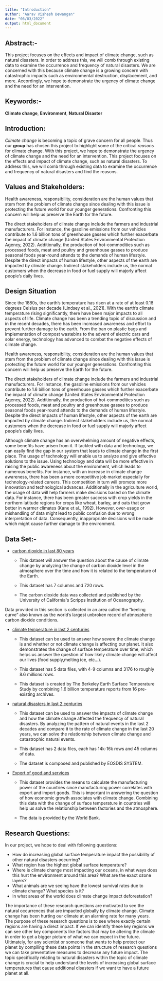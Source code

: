 ```yaml
---
title: "Introduction"
author: "Aarav Vishesh Dewangan"
date: "06/03/2022"
output: html_document
---
```




## Abstract:-

This project focuses on the effects and impact of climate change, such as natural disasters. In order to address this, we will comb through existing data to examine the occurrence and frequency of natural disasters. We are concerned with this because climate change is a growing concern with catastrophic impacts such as environmental destruction, displacement, and more. Accordingly, we hope to demonstrate the urgency of climate change and the need for an intervention.

 
## Keywords:-

**Climate change**, **Environment**, **Natural Disaster**

## Introduction:
 
 *Climate change* is becoming a  topic of grave concern for all people. Thus our **group** has chosen this project to highlight some of the critical *reasons* for climate change. With this project, we hope to demonstrate the urgency of climate change and the need for an intervention. This project focuses on the effects and impact of climate change, such as natural disasters. To address this, we will comb through existing data to examine the occurrence and frequency of natural disasters and find the reasons.
 
## Values and Stakeholders:

Health awareness, responsibility, consideration are the human values that stem from the problem of climate change since dealing with this issue is protecting the future world for our younger generations. Confronting this concern will help us preserve the Earth for the future.

The direct stakeholders of climate change include the farmers and industrial manufacturers. For instance, the gasoline emissions from our vehicles contribute to 1.6 billion tons of greenhouse gasses which further exacerbate the impact of climate change (United States Environmental Protection Agency, 2022). Additionally, the production of hot-commodities such as processed foods, meat and poultry and greenhouse gasses to produce seasonal foods year-round attends to the demands of human lifestyle. Despite the direct impacts of human lifestyle, other aspects of the earth are impacted by climate change. Indirect stakeholders include us, the normal customers when the decrease in food or fuel supply will majorly affect people’s daily lives.

## Design Situation

Since the 1880s, the earth’s temperature has risen at a rate of at least 0.18 degrees Celsius per decade (Lindsey et al., 2021). With the earth’s climate temperature rising significantly, there have been major impacts to all aspects of life. Climate change has been a trending topic of discussion and in the recent decades, there has been increased awareness and effort to prevent further damage to the earth. From the ban on plastic bags and implementation of compost wastebins to the advent of electric cars and solar energy, technology has advanced to combat the negative effects of climate change.

Health awareness, responsibility, consideration are the human values that stem from the problem of climate change since dealing with this issue is protecting the future world for our younger generations. Confronting this concern will help us preserve the Earth for the future.

The direct stakeholders of climate change include the farmers and industrial manufacturers. For instance, the gasoline emissions from our vehicles contribute to 1.6 billion tons of greenhouse gasses which further exacerbate the impact of climate change (United States Environmental Protection Agency, 2022). Additionally, the production of hot-commodities such as processed foods, meat and poultry and greenhouse gasses to produce seasonal foods year-round attends to the demands of human lifestyle. 
Despite the direct impacts of human lifestyle, other aspects of the earth are impacted by climate change. Indirect stakeholders include us, the normal customers when the decrease in food or fuel supply will majorly affect people’s daily lives. 

Although climate change has an overwhelming amount of negative effects, some benefits have arisen from it. If tackled with data and technology, we can easily find the gap in our system that leads to climate change in the first place. The usage of technology will enable us to analyze and give effective solutions to the issue. Using technology and data will be more effective in raising the public awareness about the environment, which leads to numerous benefits. For instance, with an increase in climate change awareness, there has been a more competitive job market especially for technology-related careers. This competition in turn will promote more innovation and technological advances. Additionally in the agriculture world, the usage of data will help farmers make decisions based on the climate data. For instance, there has been greater success with crop yields in the northern latitude regions for crops like wheat, barley, and oats that grow better in warmer climates (Kane et al., 1992). However, over-usage or mishandling of data might lead to public confusion due to wrong interpretation of data. Consequently, inappropriate decisions will be made which might cause further damage to the environment.

## Data Set:-

- [carbon dioxide in last 80 years](https://www.kaggle.com/ucsandiego/carbon-dioxide)

  - This dataset will answer the question about the cause of climate change by analyzing the change of carbon dioxide level in the atmosphere over the time and how it is related to the temperature of the Earth.
 
  - This dataset has 7 columns and 720 rows.
 
  - The carbon dioxide data was collected and published by the University of California's Scripps Institution of Oceanography.
 
Data provided in this section is collected in an area called the “keeling curve” also known as the world’s largest unbroken record of atmospheric carbon dioxide conditions. 

- [climate temperature in last 2 centuries](https://www.kaggle.com/berkeleyearth/climate-change-earth-surface-temperature-data)

  - This dataset can be used to answer how severe the climate change is and whether or not climate change is affecting our planet. It also demonstrates the change of surface temperature over time, which helps us answer the question of how likely climate change will affect our lives (food supply,melting ice, etc...).
 
   - This dataset has 5 data files, with 4-9 columns and 3176 to roughly 8.6 millions rows.
 
   - This dataset is created by The Berkeley Earth Surface Temperature Study by combining 1.6 billion temperature reports from 16 pre-existing archives.
 
- [natural disasters in last 2 centuries](https://www.kaggle.com/brsdincer/all-natural-disasters-19002021-eosdis)

  - This dataset can be used to answer the impacts of climate change and how the climate change affected the frequency of natural disasters. By analyzing the pattern of natural events in the last 2 decades and compare it to the rate of climate change in the last 20 years, we can solve the relationship between climate change and catastrophic natural events.

 
  - This dataset has 2 data files, each has 14k-16k rows and 45 columns of data.

 
  - The dataset is composed and published by EOSDIS SYSTEM.
 
- [Export of good and services](https://data.worldbank.org/indicator/NE.EXP.GNFS.ZS)

  - This dataset provides the means to calculate the manufacturing power of the countries since manufacturing power correlates with export and import goods. This is important in answering the question of how economic growth associates with climate change. Combining this data with the change of surface temperature in countries will help us solve the relationship between factories and the atmosphere.
 
  - The data is provided by the World Bank.


## Research Questions:

In our project, we hope to deal with following questions:

- How do increasing global surface temperature impact the possibility of other natural disasters occurring?
- What region has the highest global surface temperature?
- Where is climate change most impacting our oceans, in what ways does this hurt the environment around this area? What are the exact ozone layers?
- What animals are we seeing have the lowest survival rates due to climate change? What species is it?
- In what areas of the world does climate change impact deforestation?

The importance of these research questions are motivated to see the natural occurrences that are impacted globally by climate change. Climate change has been hurting our climate at an alarming rate for many years. The purpose of these research questions is to see where exactly certain regions are having a direct impact. If we can identify these key regions we can see other key components like factors that may be altering the climate in order to get a bigger picture of what we can expect in the future. Ultimately, for any scientist or someone that wants to help protect our planet by compiling these data points in the structure of research questions we can take preventative measures to decrease any future impact. The topic specifically relating to natural disasters within the topic of climate change is crucial to help understand the levels of increasing global surface temperatures that cause additional disasters if we want to have a future planet at all.  

